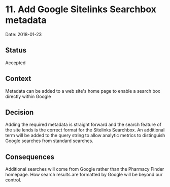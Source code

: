 # 11. Add Google Sitelinks Searchbox metadata

Date: 2018-01-23

## Status

Accepted

## Context

Metadata can be added to a web site's home page to enable a search box directly within Google

## Decision

Adding the required metadata is straight forward and the search feature of the site lends is the correct format for the Sitelinks Searchbox.
An additional term will be added to the query string to allow analytic metrics to distinguish Google searches from standard searches.

## Consequences

Additional searches will come from Google rather than the Pharmacy Finder homepage.
How search results are formatted by Google will be beyond our control.

